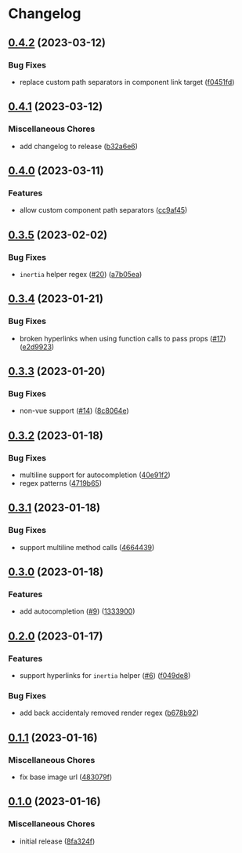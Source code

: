 # Changelog

## [0.4.2](https://github.com/nhedger/vscode-inertia/compare/v0.4.1...v0.4.2) (2023-03-12)


### Bug Fixes

* replace custom path separators in component link target ([f0451fd](https://github.com/nhedger/vscode-inertia/commit/f0451fdefa788bdcfd70f8b86c6ca9eb3767c501))

## [0.4.1](https://github.com/nhedger/vscode-inertia/compare/v0.4.0...v0.4.1) (2023-03-12)


### Miscellaneous Chores

* add changelog to release ([b32a6e6](https://github.com/nhedger/vscode-inertia/commit/b32a6e67efdc24f71c70cd4ba5147805df2d5ec2))

## [0.4.0](https://github.com/nhedger/vscode-inertia/compare/v0.3.5...v0.4.0) (2023-03-11)


### Features

* allow custom component path separators ([cc9af45](https://github.com/nhedger/vscode-inertia/commit/cc9af45207b793248d8f2bd3a230f8fe94a1ff76))

## [0.3.5](https://github.com/nhedger/vscode-inertia/compare/v0.3.4...v0.3.5) (2023-02-02)

### Bug Fixes

-   `inertia` helper regex
    ([#20](https://github.com/nhedger/vscode-inertia/issues/20))
    ([a7b05ea](https://github.com/nhedger/vscode-inertia/commit/a7b05ea3defb502276c384bcbc01eeb850eeebc8))

## [0.3.4](https://github.com/nhedger/vscode-inertia/compare/v0.3.3...v0.3.4) (2023-01-21)

### Bug Fixes

-   broken hyperlinks when using function calls to pass props
    ([#17](https://github.com/nhedger/vscode-inertia/issues/17))
    ([e2d9923](https://github.com/nhedger/vscode-inertia/commit/e2d9923aa4c32ce6c8155e77a973ce50b02aaba3))

## [0.3.3](https://github.com/nhedger/vscode-inertia/compare/v0.3.2...v0.3.3) (2023-01-20)

### Bug Fixes

-   non-vue support ([#14](https://github.com/nhedger/vscode-inertia/issues/14))
    ([8c8064e](https://github.com/nhedger/vscode-inertia/commit/8c8064eaffd80a631cffe6ed1ad5ceb80c25cf29))

## [0.3.2](https://github.com/nhedger/vscode-inertia/compare/v0.3.1...v0.3.2) (2023-01-18)

### Bug Fixes

-   multiline support for autocompletion
    ([40e91f2](https://github.com/nhedger/vscode-inertia/commit/40e91f2fb2857d3f1382d1ee69591bd230403fc5))
-   regex patterns
    ([4719b65](https://github.com/nhedger/vscode-inertia/commit/4719b65b808b72f42d5bcb457889565f8b6b2bef))

## [0.3.1](https://github.com/nhedger/vscode-inertia/compare/v0.3.0...v0.3.1) (2023-01-18)

### Bug Fixes

-   support multiline method calls
    ([4664439](https://github.com/nhedger/vscode-inertia/commit/4664439eca3e3678af3de8f97597d75441784a0c))

## [0.3.0](https://github.com/nhedger/vscode-inertia/compare/v0.2.0...v0.3.0) (2023-01-18)

### Features

-   add autocompletion
    ([#9](https://github.com/nhedger/vscode-inertia/issues/9))
    ([1333900](https://github.com/nhedger/vscode-inertia/commit/13339002aebd5ab7ff019cc3748947aa2f3ea25d))

## [0.2.0](https://github.com/nhedger/vscode-inertia/compare/v0.1.1...v0.2.0) (2023-01-17)

### Features

-   support hyperlinks for `inertia` helper
    ([#6](https://github.com/nhedger/vscode-inertia/issues/6))
    ([f049de8](https://github.com/nhedger/vscode-inertia/commit/f049de8d9614bca2f9b33866c635d203507edac9))

### Bug Fixes

-   add back accidentaly removed render regex
    ([b678b92](https://github.com/nhedger/vscode-inertia/commit/b678b92d8cd46c657347c37945014227a1107809))

## [0.1.1](https://github.com/nhedger/vscode-inertia/compare/v0.1.0...v0.1.1) (2023-01-16)

### Miscellaneous Chores

-   fix base image url
    ([483079f](https://github.com/nhedger/vscode-inertia/commit/483079f2f8a353813573544a6c09d07f36fb3964))

## [0.1.0](https://github.com/nhedger/vscode-inertia/compare/v0.1.0...v0.1.0) (2023-01-16)

### Miscellaneous Chores

-   initial release
    ([8fa324f](https://github.com/nhedger/vscode-inertia/commit/8fa324f3d375c8f9b99071cec901f3af0a2cdb20))
